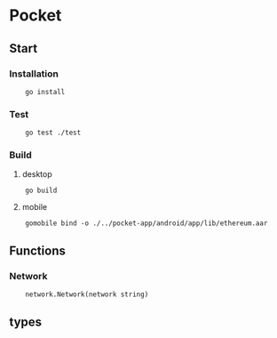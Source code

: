 # Pocket

## Start
### Installation
```
    go install
```
### Test
```
    go test ./test
```

### Build
1. desktop
```
    go build
```

2. mobile
```
    gomobile bind -o ./../pocket-app/android/app/lib/ethereum.aar
```


## Functions
### Network
```
    network.Network(network string)
```

## types